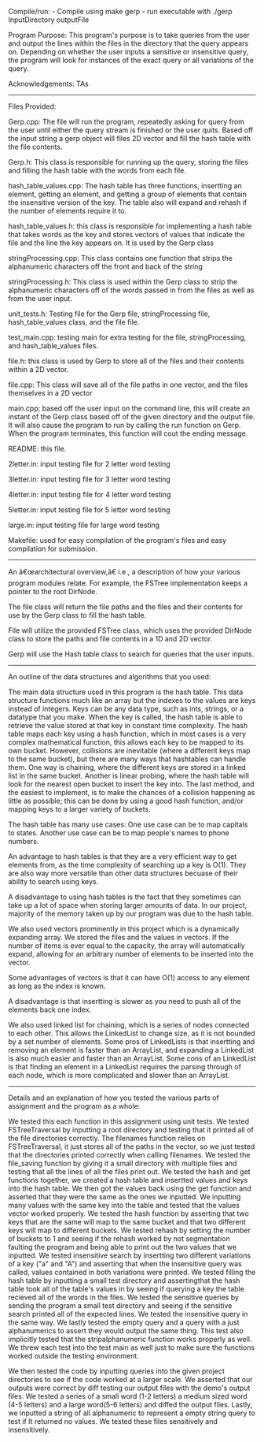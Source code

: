 Compile/run:
     - Compile using
            make gerp
     - run executable with
            ./gerp InputDirectory outputFile

Program Purpose: This program's purpose is to take queries from the user and 
output the lines within the files in the directory that the query appears on.
Depending on whether the user inputs a sensitive or insensitive query, the 
program will look for instances of the exact query or all variations of the 
query.

Acknowledgements: TAs

_______________________________________________________________________________
Files Provided: 

Gerp.cpp: The file will run the program, repeatedly asking for query from the
user until either the query stream is finished or the user quits. 
Based off the input string a gerp object will files 2D vector and fill the
hash table with the file contents.

Gerp.h: This class is responsible for running up the query, storing the files 
and filling the hash table with the words from each file.

hash_table_values.cpp: The hash table has three functions, insertting an
element, getting an element, and getting a group of elements that contain 
the insensitive version of the key. The table also will expand and rehash 
if the number of elements require it to.

hash_table_values.h: this class is responsible for implementing a hash table 
that takes words as the key and stores vectors of values that indicate the file
and the line the key appears on. It is used by the Gerp class

stringProcessing.cpp: This class contains one function that strips the
alphanumeric characters off the front and back of the string

stringProcessing.h: This class is used within the Gerp class to strip the 
alphanumeric characters off of the words passed in from the files as well as 
from the user input.

unit_tests.h: Testing file for the Gerp file, stringProcessing file, 
hash_table_values class, and the file file.

test_main.cpp: testing main for extra testing for the file, stringProcessing, 
and hash_table_values files.

file.h: this class is used by Gerp to store all of the files and their contents
within a 2D vector.

file.cpp: This class will save all of the file paths in one vector, and the 
files themselves in a 2D vector

main.cpp: based off the user input on the command line, this will create an 
instant of the Gerp class based off of the given directory and the output 
file. It will also cause the program to run by calling the run function on 
Gerp. When the program terminates, this function will cout the ending message.

README: this file.

2letter.in: input testing file for 2 letter word testing

3letter.in: input testing file for 3 letter word testing

4letter.in: input testing file for 4 letter word testing

5letter.in: input testing file for 5 letter word testing

large.in: input testing file for large word testing

Makefile: used for easy compilation of the program's files and easy compilation
for submission.

_______________________________________________________________________________
An â€œarchitectural overview,â€ i.e., a description of how your various program 
modules relate. For example, the FSTree implementation keeps a pointer to the 
root DirNode.

The file class will return the file paths and the files and their contents
for use by the Gerp class to fill the hash table. 

File will utilize the provided FSTree class, which uses the provided DirNode 
class to store the paths and file contents in a 1D and 2D vector.

Gerp will use the Hash table class to search for queries that the user inputs.

_______________________________________________________________________________
An outline of the data structures and algorithms that you used: 

The main data structure used in this program is the hash table. This data 
structure functions much like an array but the indexes to the values are keys
instead of integers. Keys can be any data type, such as ints, strings, or a 
datatype that you make. When the key is called, the hash table is able to 
retrieve the value stored at that key in constant time complexity. The hash 
table maps each key using a hash function, which in most cases is a very 
complex mathematical function, this allows each key to be mapped to its own 
bucket. However, collisions are inevitable (where a different keys map to the
same bucket), but there are many ways that hashtables can handle them. One way
is chaining, where the different keys are stored in a linked list in the same 
bucket. Another is linear probing, where the hash table will look for the 
nearest open bucket to insert the key into. The last method, and the easiest
to implement, is to make the chances of a collision happening as little as 
possible; this can be done by using a good hash function, and/or mapping keys
to a larger variety of buckets.

The hash table has many use cases: One use case can be to map capitals to 
states. Another use case can be to map people's names to phone numbers.

An advantage to hash tables is that they are a very efficient way to get 
elements from, as the time complexity of searching up a key is O(1). They are 
also way more versatile than other data structures becuase of their ability to
search using keys.

A disadvantage to using hash tables is the fact that they sometimes can take up
a lot of space when storing larger amounts of data. In our project, majority of
the memory taken up by our program was due to the hash table.

We also used vectors prominently in this project which is a 
dynamically expanding array. We stored the files and the values in vectors.
If the number of items is ever equal to 
the capacity, the array will automatically expand, allowing for an 
arbitrary number of elements to be inserted into the vector. 

Some advantages of vectors is that it can have O(1) access to any element as 
long as the index is known. 

A disadvantage is that insertting is slower as you need to push all of the
elements back one index.

We also used linked list for chaining, which is a 
series of nodes connected to each other. This allows the LinkedList to 
change size, as it is not bounded by a set number of elements. Some pros
of LinkedLists is that insertting and removing an element is faster
than an ArrayList, and expanding a LinkedList is also much easier and 
faster than an ArrayList. Some cons of an LinkedList is that finding an 
element in a LinkedList requires the parsing through of each node, which 
is more complicated and slower than an ArrayList.

_______________________________________________________________________________
Details and an explanation of how you tested the various parts of assignment 
and the program as a whole: 

We tested this each function in this assignment using unit tests. We tested 
FSTreeTraversal by inputting a root directory and testing that it printed
all of the file directories correctly. The filenames function relies on 
FSTreeTraversal, it just stores all of the paths in the vector, so we just
tested that the directories printed correctly when calling filenames. We tested
the file_saving function by giving it a small directory with multiple 
files and testing that all the lines of all the files print out. We 
tested the hash and get functions together, we created a hash table and 
insertted values and keys into the hash table. We then got the values back 
using the get function and asserted that they were the same as the ones we 
inputted. We inputting many values with the same key into
the table and tested that the values vector worked properly. We tested the 
hash function by asserting that two keys that are the same will map to the same
bucket and that two different keys will map to different buckets. We tested 
rehash by setting the number of buckets to 1 and seeing if the rehash worked by
not segmentation faulting the program and being able to print out the two 
values that we inputted. We tested insensitive search by insertting two 
different variations of a key ("a" and "A") and asserting that when the 
insensitive query was called, values contained in both variations were printed.
We tested filling the hash table by inputting a small test directory and 
assertingthat the hash table took all of the table's values in by seeing if 
querying a key the table recieved all of the words in the files. We tested the
sensitive queries by sending the program a small test directory and seeing if
the sensitive search printed all of the expected lines. We tested the 
insensitive query in the same way. We lastly tested the empty query and a 
query with a just alphanumerics to assert they would output the same thing. 
This test also implicitly tested that the stripalphanumeric function works 
properly as well. We threw each test into the test main as well just to make
sure the functions worked outside the testing environment.

We then tested the code by inputting queries into the given project directories
to see if the code worked at a larger scale. We asserted that our outputs were
correct by diff testing our output files with the demo's output files. We 
tested a series of a small word (1-2 letters) a medium sized word (4-5 letters)
and a large word(5-6 letters) and diffed the output files. Lastly, we inputted
a string of all alphanumeric to represent a empty string query to test if It
returned no values. We tested these files sensitively and insensitively.
